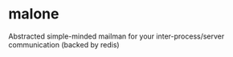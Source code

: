 malone
======

Abstracted simple-minded mailman for your inter-process/server communication (backed by redis)